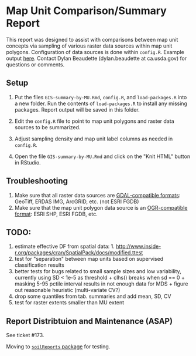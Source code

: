 # Map Unit Comparison/Summary Report

This report was designed to assist with comparisons between map unit concepts via sampling of various raster data sources within map unit polygons. Configuration of data sources is done within `config.R`. Example output [here](http://dylanbeaudette.github.io/static/GIS-summary-by-MU.html). Contact Dylan Beaudette (dylan.beaudette at ca.usda.gov) for questions or comments.


## Setup
1. Put the files `GIS-summary-by-MU.Rmd`, `config.R`, and `load-packages.R` into a new folder. Run the contents of `load-packages.R` to install any missing packages. Report output will be saved in this folder.

2. Edit the `config.R` file to point to map unit polygons and raster data sources to be summarized.

3. Adjust sampling density and map unit label columns as needed in `config.R`.

4. Open the file `GIS-summary-by-MU.Rmd` and click on the "Knit HTML" button in RStudio.

## Troubleshooting
1. Make sure that all raster data sources are [GDAL-compatible formats](http://www.gdal.org/formats_list.html): GeoTiff, ERDAS IMG, ArcGRID, etc. (not ESRI FGDB)
2. Make sure that the map unit polygon data source is an [OGR-compatible format](http://www.gdal.org/ogr_formats.html): ESRI SHP, ESRI FGDB, etc.

## TODO: 
  1. estimate effective DF from spatial data: 
    1. http://www.inside-r.org/packages/cran/SpatialPack/docs/modified.ttest
  2. test for "separation" between map units based on supervised classification results
  3. better tests for bugs related to small sample sizes and low variability, currently using SD < 1e-5 as threshold
    + clhs() breaks when sd == 0
    + masking 5-95 pctile interval results in not enough data for MDS
    + figure out reasonable heuristic (multi-variate CV?)
  4. drop some quantiles from tab. summaries and add mean, SD, CV
  5. test for raster extents smaller than MU extent
  
## Report Distribtuion and Maintenance (ASAP)
See ticket #173.

Moving to [`soilReports` package](https://github.com/ncss-tech/soilReports) for testing.

  
